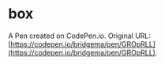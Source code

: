 # box

A Pen created on CodePen.io. Original URL: [https://codepen.io/bridgema/pen/GROpRLL](https://codepen.io/bridgema/pen/GROpRLL).

